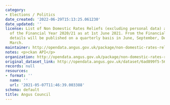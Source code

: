 ```yaml
---
category:
- Elections / Politics
date_created: '2022-06-29T15:13:25.061230'
date_updated: ''
license: List of Non Domestic Rates Reliefs (excluding personal data) awarded in respect
  of the Financial Year 2020/21 as at 1st June 2021. From the Financial Year 2021/22
  details will be published on a quarterly basis in June, September, December and
  March.
maintainer: http://opendata.angus.gov.uk/package/non-domestic-rates-relief-recipients
notes: <p>ckan API</p>
organization: http://opendata.angus.gov.uk/package/non-domestic-rates-relief-recipients
original_dataset_link: http://opendata.angus.gov.uk/dataset/6ad899f5-569b-4f22-a024-004c9318ede9/resource/6c268c22-494d-4e70-92eb-f2f8ea70f8cf/download/ndr-relief-recipients-june-2022.xlsx
records: null
resources:
- format: ''
  name: ''
  url: '2021-05-07T11:46:39.003388'
schema: default
title: Angus Council
---
```

